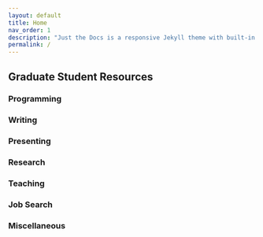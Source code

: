 ```yaml
---
layout: default
title: Home
nav_order: 1
description: "Just the Docs is a responsive Jekyll theme with built-in search that is easily customizable and hosted on GitHub Pages."
permalink: /
---
```


## Graduate Student Resources

### Programming

### Writing

### Presenting

### Research

### Teaching

### Job Search

### Miscellaneous
